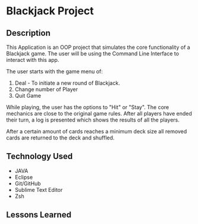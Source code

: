 # Blackjack Project

## Description

This Application is an OOP project that simulates the core functionality of a Blackjack game. The user will be using the Command Line Interface to interact with this app.

The user starts with the game menu of: 
 1. Deal - To initiate a new round of Blackjack.
 2. Change number of Player
 3. Quit Game

While playing, the user has the options to "Hit" or "Stay". The core mechanics are close to the original game rules. After all players have ended their turn, a log is presented which shows the results of all the players. 

After a certain amount of cards reaches a minimum deck size all removed cards are returned to the deck and shuffled.

## Technology Used

- JAVA
- Eclipse
- Git/GitHub
- Sublime Text Editor
- Zsh

## Lessons Learned


